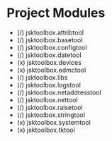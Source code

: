 # Project Modules

- (/) jsktoolbox.attribtool
- (/) jsktoolbox.basetool
- (/) jsktoolbox.configtool
- (/) jsktoolbox.datetool
- (x) jsktoolbox.devices
- (x) jsktoolbox.edmctool
- (/) jsktoolbox.libs
- (/) jsktoolbox.logstool
- (/) jsktoolbox.netaddresstool
- (/) jsktoolbox.nettool
- (/) jsktoolbox.raisetool
- (/) jsktoolbox.stringtool
- (x) jsktoolbox.systemtool
- (x) jsktoolbox.tktool
